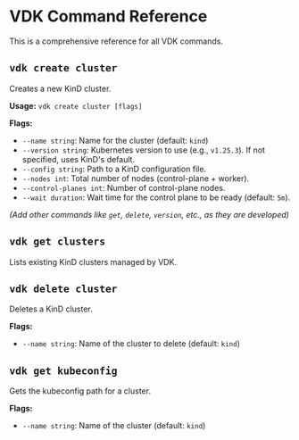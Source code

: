 # VDK Command Reference

This is a comprehensive reference for all VDK commands.

## `vdk create cluster`

Creates a new KinD cluster.

**Usage:**
`vdk create cluster [flags]`

**Flags:**

*   `--name string`: Name for the cluster (default: `kind`)
*   `--version string`: Kubernetes version to use (e.g., `v1.25.3`). If not specified, uses KinD's default.
*   `--config string`: Path to a KinD configuration file.
*   `--nodes int`: Total number of nodes (control-plane + worker).
*   `--control-planes int`: Number of control-plane nodes.
*   `--wait duration`: Wait time for the control plane to be ready (default: `5m`).

*(Add other commands like `get`, `delete`, `version`, etc., as they are developed)*

## `vdk get clusters`

Lists existing KinD clusters managed by VDK.

## `vdk delete cluster`

Deletes a KinD cluster.

**Flags:**

*   `--name string`: Name of the cluster to delete (default: `kind`)

## `vdk get kubeconfig`

Gets the kubeconfig path for a cluster.

**Flags:**

*   `--name string`: Name of the cluster (default: `kind`)
